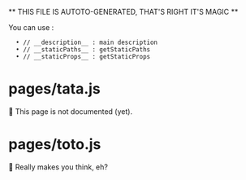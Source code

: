 ** THIS FILE IS AUTOTO-GENERATED, THAT'S RIGHT IT'S MAGIC **

You can use :

      • // __description__ : main description
      • // __staticPaths__ : getStaticPaths
      • // __staticProps__ : getStaticProps


# pages/tata.js
🤯 This page is not documented (yet).

# pages/toto.js
📝  Really makes you think, eh?

